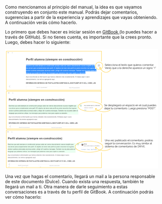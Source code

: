 Como mencionamos al principio del manual, la idea es que vayamos construyendo en conjunto este manual. Podrás dejar comentarios, sugerencias a partir de la experiencia y aprendizajes que vayas obteniendo. A continuación verás cómo hacerlo.

Lo primero que debes hacer es iniciar sesión en [GitBook ](https://www.gitbook.com/)\(lo puedes hacer a través de GitHub\). Si no tienes cuenta, es importante que la crees pronto. Luego, debes hacer lo siguiente:

![](/assets/como-dejar-comentarios-GITBOOK.png)

Una vez que hagas el comentario, llegará un mail a la persona responsable de este documento \(Dulce\). Cuando exista una respuesta, también te llegará un mail a ti. Otra manera de darle seguimiento a estas conversaciones es a través de tu perfil de GitBook. A continuación podrás ver cómo hacerlo:




